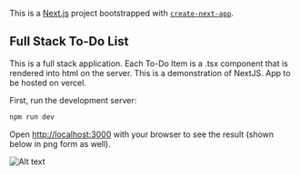 This is a [Next.js](https://nextjs.org/) project bootstrapped with [`create-next-app`](https://github.com/vercel/next.js/tree/canary/packages/create-next-app).

## Full Stack To-Do List

This is a full stack application. Each To-Do Item is a .tsx component that is rendered into html on the server.
This is a demonstration of NextJS.
App to be  hosted on vercel.

First, run the development server:

```bash
npm run dev
```

Open [http://localhost:3000](http://localhost:3000) with your browser to see the result (shown below in png form as well).



![Alt text](https://github.com/RamonJOrtega/full-stack-nextJS-Todo-List/blob/main/public/to%20do%20list%20app%20image.png)
